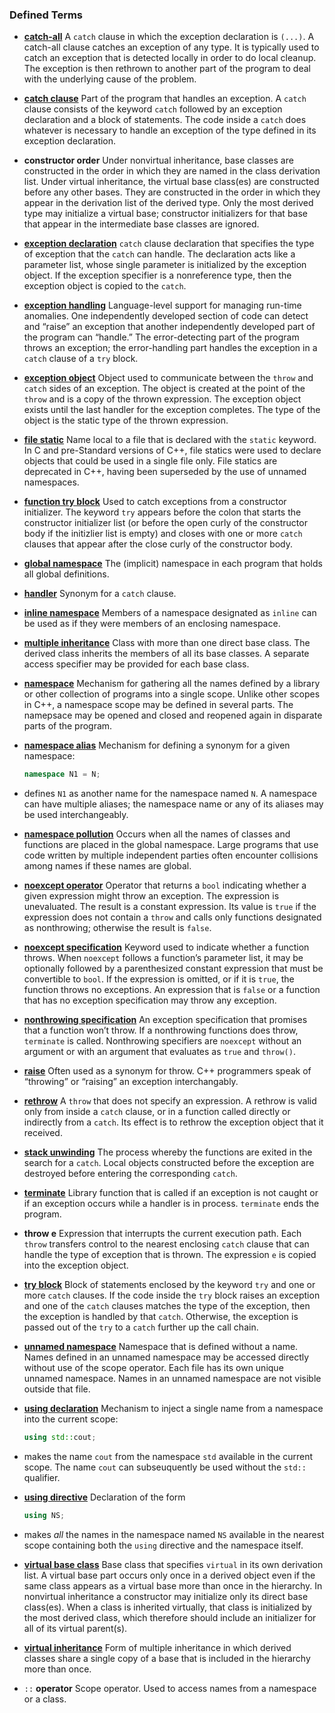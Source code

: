 <h3 id="filepos5104665">Defined Terms</h3><ul><li><p><a href="171-18.1._exception_handling.html#filepos4884962" id="filepos5104804"><strong>catch-all</strong></a> A <code>catch</code> clause in which the exception declaration is <code>(...)</code>. A catch-all clause catches an exception of any type. It is typically used to catch an exception that is detected locally in order to do local cleanup. The exception is then rethrown to another part of the program to deal with the underlying cause of the problem.</p></li><li><p><a href="171-18.1._exception_handling.html#filepos4873381" id="filepos5105424"><strong>catch clause</strong></a> Part of the program that handles an exception. A <code>catch</code> clause consists of the keyword <code>catch</code> followed by an exception declaration and a block of statements. The code inside a <code>catch</code> does whatever is necessary to handle an exception of the type defined in its exception declaration.</p></li><li><p><strong>constructor order</strong> Under nonvirtual inheritance, base classes are constructed in the order in which they are named in the class derivation list. Under virtual inheritance, the virtual base class(es) are constructed before any other bases. They are constructed in the order in which they appear in the derivation list of the derived type. Only the most derived type may initialize a virtual base; constructor initializers for that base that appear in the intermediate base classes are ignored.</p></li><li><p><a href="171-18.1._exception_handling.html#filepos4873301" id="filepos5106683"><strong>exception declaration</strong></a>
<code>catch</code> clause declaration that specifies the type of exception that the <code>catch</code> can handle. The declaration acts like a parameter list, whose single parameter is initialized by the exception <a id="filepos5107081"></a>object. If the exception specifier is a nonreference type, then the exception object is copied to the <code>catch</code>.</p></li><li><p><a href="171-18.1._exception_handling.html#filepos4855463" id="filepos5107360"><strong>exception handling</strong></a> Language-level support for managing run-time anomalies. One independently developed section of code can detect and “raise” an exception that another independently developed part of the program can “handle.” The error-detecting part of the program throws an exception; the error-handling part handles the exception in a <code>catch</code> clause of a <code>try</code> block.</p></li><li><p><a href="171-18.1._exception_handling.html#filepos4867759" id="filepos5108038"><strong>exception object</strong></a> Object used to communicate between the <code>throw</code> and <code>catch</code> sides of an exception. The object is created at the point of the <code>throw</code> and is a copy of the thrown expression. The exception object exists until the last handler for the exception completes. The type of the object is the static type of the thrown expression.</p></li><li><p><a href="172-18.2._namespaces.html#filepos4961358" id="filepos5108719"><strong>file static</strong></a> Name local to a file that is declared with the <code>static</code> keyword. In C and pre-Standard versions of C++, file statics were used to declare objects that could be used in a single file only. File statics are deprecated in C++, having been superseded by the use of unnamed namespaces.</p></li><li><p><a href="171-18.1._exception_handling.html#filepos4892438" id="filepos5109234"><strong>function try block</strong></a> Used to catch exceptions from a constructor initializer. The keyword <code>try</code> appears before the colon that starts the constructor initializer list (or before the open curly of the constructor body if the initizlier list is empty) and closes with one or more <code>catch</code> clauses that appear after the close curly of the constructor body.</p></li><li><p><a href="172-18.2._namespaces.html#filepos4948788" id="filepos5109867"><strong>global namespace</strong></a> The (implicit) namespace in each program that holds all global definitions.</p></li><li><p><a href="171-18.1._exception_handling.html#filepos4856792" id="filepos5110121"><strong>handler</strong></a> Synonym for a <code>catch</code> clause.</p></li><li><p><a href="172-18.2._namespaces.html#filepos4952905" id="filepos5110381"><strong>inline namespace</strong></a> Members of a namespace designated as <code>inline</code> can be used as if they were members of an enclosing namespace.</p></li><li><p><a href="173-18.3._multiple_and_virtual_inheritance.html#filepos5026929" id="filepos5110729"><strong>multiple inheritance</strong></a> Class with more than one direct base class. The derived class inherits the members of all its base classes. A separate access specifier may be provided for each base class.</p></li><li><p><a href="172-18.2._namespaces.html#filepos4929726" id="filepos5111084"><strong>namespace</strong></a> Mechanism for gathering all the names defined by a library or other collection of programs into a single scope. Unlike other scopes in C++, a namespace scope may be defined in several parts. The namepsace may be opened and closed and reopened again in disparate parts of the program.</p></li><li><p><a href="172-18.2._namespaces.html#filepos4965437" id="filepos5111539"><strong>namespace alias</strong></a> Mechanism for defining a synonym for a given namespace:</p></li>

```c++
namespace N1 = N;
```

<li><p>defines <code>N1</code> as another name for the namespace named <code>N</code>. A namespace can have multiple aliases; the namespace name or any of its aliases may be used interchangeably.</p></li><li><p><a href="172-18.2._namespaces.html#filepos4928745" id="filepos5112313"><strong>namespace pollution</strong></a> Occurs when all the names of classes and functions are placed in the global namespace. Large programs that use code written by multiple independent parties often encounter collisions among names if these names are global.</p></li><li><p><a href="171-18.1._exception_handling.html#filepos4907003" id="filepos5112716"><strong>noexcept operator</strong></a> Operator that returns a <code>bool</code> indicating whether a given expression might throw an exception. The expression is unevaluated. The result is a constant expression. Its value is <code>true</code> if the expression does not contain a <code>throw</code> and calls only functions designated as nonthrowing; otherwise the result is <code>false</code>.</p></li><li><p><a href="171-18.1._exception_handling.html#filepos4897368" id="filepos5113452"><strong>noexcept specification</strong></a> Keyword used to indicate whether a function throws. When <code>noexcept</code> follows a function’s parameter list, it may be optionally followed by a parenthesized constant expression that must be convertible to <code>bool</code>. If the expression is omitted, or if it is <code>true</code>, the function throws no exceptions. An expression that is <code>false</code> or a function that has no exception specification may throw any exception.</p></li><li><p><a id="filepos5114286"></a><a href="171-18.1._exception_handling.html#filepos4898708" id="filepos5114294"><strong>nonthrowing specification</strong></a> An exception specification that promises that a function won’t throw. If a nonthrowing functions does throw, <code>terminate</code> is called. Nonthrowing specifiers are <code>noexcept</code> without an argument or with an argument that evaluates as <code>true</code> and <code>throw()</code>.</p></li><li><p><a href="171-18.1._exception_handling.html#filepos4856590" id="filepos5114981"><strong>raise</strong></a> Often used as a synonym for throw. C++ programmers speak of “throwing” or “raising” an exception interchangably.</p></li><li><p><a href="171-18.1._exception_handling.html#filepos4881200" id="filepos5115285"><strong>rethrow</strong></a> A <code>throw</code> that does not specify an expression. A rethrow is valid only from inside a <code>catch</code> clause, or in a function called directly or indirectly from a <code>catch</code>. Its effect is to rethrow the exception object that it received.</p></li><li><p><a href="171-18.1._exception_handling.html#filepos4861240" id="filepos5115865"><strong>stack unwinding</strong></a> The process whereby the functions are exited in the search for a <code>catch</code>. Local objects constructed before the exception are destroyed before entering the corresponding <code>catch</code>.</p></li><li><p><a href="171-18.1._exception_handling.html#filepos4862918" id="filepos5116342"><strong>terminate</strong></a> Library function that is called if an exception is not caught or if an exception occurs while a handler is in process. <code>terminate</code> ends the program.</p></li><li><p><strong>throw e</strong> Expression that interrupts the current execution path. Each <code>throw</code> transfers control to the nearest enclosing <code>catch</code> clause that can handle the type of exception that is thrown. The expression <code>e</code> is copied into the exception object.</p></li><li><p><a href="171-18.1._exception_handling.html#filepos4859097" id="filepos5117274"><strong>try block</strong></a> Block of statements enclosed by the keyword <code>try</code> and one or more <code>catch</code> clauses. If the code inside the <code>try</code> block raises an exception and one of the <code>catch</code> clauses matches the type of the exception, then the exception is handled by that <code>catch</code>. Otherwise, the exception is passed out of the <code>try</code> to a <code>catch</code> further up the call chain.</p></li><li><p><a href="172-18.2._namespaces.html#filepos4957130" id="filepos5118215"><strong>unnamed namespace</strong></a> Namespace that is defined without a name. Names defined in an unnamed namespace may be accessed directly without use of the scope operator. Each file has its own unique unnamed namespace. Names in an unnamed namespace are not visible outside that file.</p></li><li><p><a href="172-18.2._namespaces.html#filepos4967941" id="filepos5118647"><strong>using declaration</strong></a> Mechanism to inject a single name from a namespace into the current scope:</p></li>

```c++
using std::cout;
```

<li><p>makes the name <code>cout</code> from the namespace <code>std</code> available in the current scope. The name <code>cout</code> can subseuquently be used without the <code>std::</code> qualifier.</p></li><li><p><a href="172-18.2._namespaces.html#filepos4969522" id="filepos5119548"><strong>using directive</strong></a> Declaration of the form</p></li>

```c++
using NS;
```

<li><p>makes <em>all</em> the names in the namespace named <code>NS</code> available in the nearest scope containing both the <code>using</code> directive and the namespace itself.</p></li><li><p><a href="173-18.3._multiple_and_virtual_inheritance.html#filepos5074015" id="filepos5120267"><strong>virtual base class</strong></a> Base class that specifies <code>virtual</code> in its own derivation list. A virtual base part occurs only once in a derived object even if the same class appears as a virtual base more than once in the hierarchy. In nonvirtual inheritance a constructor may initialize only its direct base class(es). When a class is inherited virtually, that class is initialized by the most derived class, which therefore should include an initializer for all of its virtual parent(s).</p></li><li><p><a href="173-18.3._multiple_and_virtual_inheritance.html#filepos5073804" id="filepos5120968"><strong>virtual inheritance</strong></a> Form of multiple inheritance in which derived classes share a single copy of a base that is included in the hierarchy more than once.</p></li><li><p><code>::</code>
<strong>operator</strong> Scope operator. Used to access names from a namespace or a class.</p></li>
 
</ul>

